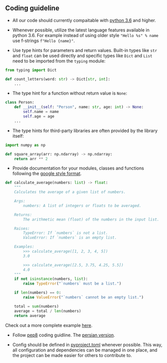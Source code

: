 ## Coding guideline

- All our code should currently compaitable with [python 3.6](https://docs.python.org/3/whatsnew/3.6.html) and higher.

- Whenever possible, utilize the latest language features available in python 3.6. For example instead of using older style `"Hello %s" % name` use f-strings `f"Hello {name}"`.

- Use type hints for parameters and return values. Built-in types like `str` and `float` can be used directly and specific types like `Dict` and `List` need to be imported from the `typing` module:

```py
from typing import Dict

def count_letters(word: str) -> Dict[str, int]:
    ...
```

- The type hint for a function without return value is `None`:

```py
class Person:
    def __init__(self: "Person", name: str, age: int) -> None:
        self.name = name
        self.age = age
    ...
```

- The type hints for third-party libraries are often provided by the library itself:

```py
import numpy as np

def square_array(arr: np.ndarray) -> np.ndarray:
    return arr ** 2
```

- Provide documentation for your modules, classes and functions following the [google style format](https://google.github.io/styleguide/pyguide.html).

```py
def calculate_average(numbers: list) -> float:
    """
    Calculates the average of a given list of numbers.

    Args:
        numbers: A list of integers or floats to be averaged.

    Returns:
        The arithmetic mean (float) of the numbers in the input list.

    Raises:
        TypeError: If `numbers` is not a list.
        ValueError: If `numbers` is an empty list.

    Examples:
        >>> calculate_average([1, 2, 3, 4, 5])
        3.0

        >>> calculate_average([2.5, 3.75, 4.25, 5.5])
        4.0
    """
    if not isinstance(numbers, list):
        raise TypeError("`numbers` must be a list.")

    if len(numbers) == 0:
        raise ValueError("`numbers` cannot be an empty list.")

    total = sum(numbers)
    average = total / len(numbers)
    return average
```
Check out a more complete example [here]( https://sphinxcontrib-napoleon.readthedocs.io/en/latest/example_google.html).

- Follow [pep8](https://peps.python.org/pep-0008/) coding guidline. The [persian version](https://pep8.ir/).

- Config should be defined in [pyproject.toml](https://pip.pypa.io/en/stable/reference/build-system/pyproject-toml/) whenever possible. This way, all configuration and dependencies can be managed in one place, and the project can be made easier for others to contribute to.


